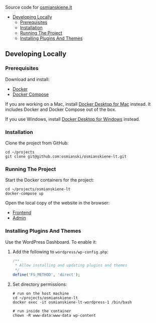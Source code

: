 Source code for [osmianskiene.lt](https://osmianskiene.lt/)

* [Developing Locally](#developing-locally)
    * [Prerequisites](#prerequisites)
    * [Installation](#installation)
    * [Running The Project](#running-the-project)
    * [Installing Plugins And Themes](#installing-plugins-and-themes)

## Developing Locally

### Prerequisites

Download and install:

* [Docker](https://docs.docker.com/get-docker/)
* [Docker Compose](https://docs.docker.com/compose/install/)

If you are working on a Mac, install [Docker Desktop for Mac](https://docs.docker.com/docker-for-mac/install/) instead. It includes Docker and Docker Compose out of the box.

If you use Windows, install [Docker Desktop for Windows](hhttps://docs.docker.com/desktop/install/windows-install/) instead. 

### Installation

Clone the project from GitHub:

```shell
cd ~/projects
git clone git@github.com:osmianski/osmianskiene-lt.git
```

### Running The Project

Start the Docker containers for the project:

```shell
cd ~/projects/osmianskiene-lt
docker-compose up
```

Open the local copy of the website in the browser:

* [Frontend](http://127.0.0.1:8000/)
* [Admin](http://127.0.0.1:8000/wp-admin/)

### Installing Plugins And Themes

Use the WordPress Dashboard. To enable it:

1. Add the following to `wordpress/wp-config.php`:

    ```php
    /**
     * Allow installing and updating plugins and themes
     */
    define('FS_METHOD', 'direct');
    ```

2. Set directory permissions:

    ```shell
    # run on the host machine
    cd ~/projects/osmianskiene-lt
    docker exec -it osmianskiene-lt-wordpress-1 /bin/bash
   
    # run inside the container
    chown -R www-data:www-data wp-content
    ```

 
